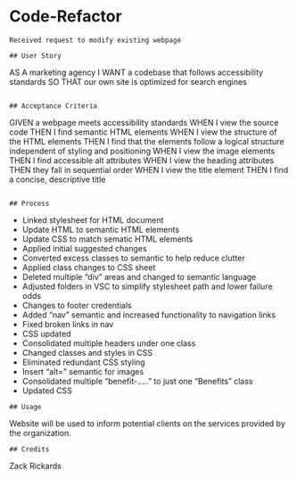 # Code-Refactor
```
Received request to modify existing webpage

## User Story

```
AS A marketing agency
I WANT a codebase that follows accessibility standards
SO THAT our own site is optimized for search engines
```

## Acceptance Criteria

```
GIVEN a webpage meets accessibility standards
WHEN I view the source code
THEN I find semantic HTML elements
WHEN I view the structure of the HTML elements
THEN I find that the elements follow a logical structure independent of styling and positioning
WHEN I view the image elements
THEN I find accessible alt attributes
WHEN I view the heading attributes
THEN they fall in sequential order
WHEN I view the title element
THEN I find a concise, descriptive title

```

## Process

```
+ Linked stylesheet for HTML document
+ Update HTML to semantic HTML elements
+ Update CSS to match sematic HTML elements
+ Applied initial suggested changes
+ Converted excess classes to semantic to help reduce clutter
+ Applied class changes to CSS sheet
+ Deleted multiple “div” areas and changed to semantic language
+ Adjusted folders in VSC to simplify stylesheet path and lower failure odds
+ Changes to footer credentials
+ Added “nav” semantic and increased functionality to navigation links
+ Fixed broken links in nav
+ CSS updated
+ Consolidated multiple headers under one class
+ Changed classes and styles in CSS
+ Eliminated redundant CSS styling
+ Insert “alt=” semantic for images
+ Consolidated multiple “benefit-…..” to just one “Benefits” class
+ Updated CSS

```
## Usage
```

Website will be used to inform potential clients on the services provided by the organization. 

```
## Credits
```

Zack Rickards
